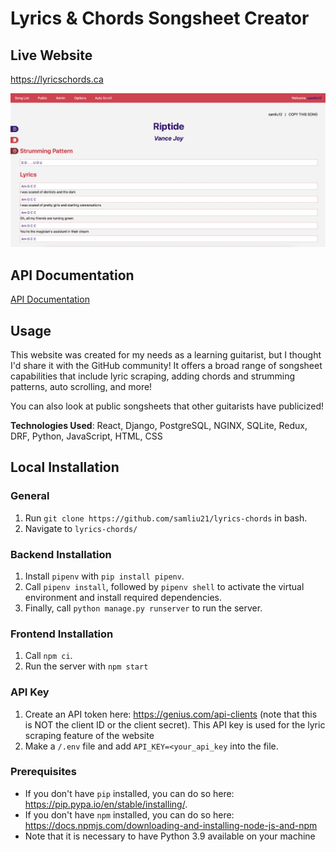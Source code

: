 # Lyrics & Chords Songsheet Creator

## Live Website
https://lyricschords.ca

<img src="./sample-screen.png" alt="Sample Screen" />

## API Documentation
<a href="https://github.com/samliu21/lyrics-chords/blob/master/API_Documentation.md">API Documentation</a>

## Usage
This website was created for my needs as a learning guitarist, but I thought I'd share it with the GitHub community! It offers a broad range of songsheet capabilities that include lyric scraping, adding chords and strumming patterns, auto scrolling, and more! 

You can also look at public songsheets that other guitarists have publicized! 

**Technologies Used**: React, Django, PostgreSQL, NGINX, SQLite, Redux, DRF, Python, JavaScript, HTML, CSS

## Local Installation

### General
1. Run `git clone https://github.com/samliu21/lyrics-chords` in bash. 
2. Navigate to `lyrics-chords/`

### Backend Installation
1. Install `pipenv` with `pip install pipenv`.
2. Call `pipenv install`, followed by `pipenv shell` to activate the virtual environment and install required dependencies.
3. Finally, call `python manage.py runserver` to run the server.

### Frontend Installation
1. Call `npm ci`.
2. Run the server with `npm start`

### API Key
1. Create an API token here: https://genius.com/api-clients (note that this is NOT the client ID or the client secret). This API key is used for the lyric scraping feature of the website
3. Make a `/.env` file and add `API_KEY=<your_api_key` into the file.

### Prerequisites
- If you don't have `pip` installed, you can do so here: https://pip.pypa.io/en/stable/installing/.
- If you don't have `npm` installed, you can do so here: https://docs.npmjs.com/downloading-and-installing-node-js-and-npm 
- Note that it is necessary to have Python 3.9 available on your machine

